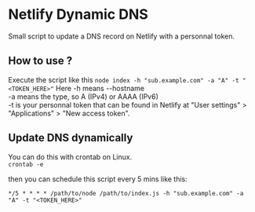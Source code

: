 # Netlify Dynamic DNS
Small script to update a DNS record on Netlify with a personnal token.

## How to use ?
Execute the script like this
`node index -h "sub.example.com" -a "A" -t "<TOKEN_HERE>"`
Here -h means --hostname <br />
-a means the type, so A (IPv4) or AAAA (IPv6) <br />
-t is your personnal token that can be found in Netlify at "User settings" > "Applications" > "New access token".

## Update DNS dynamically
You can do this with crontab on Linux. <br />
`crontab -e`

then you can schedule this script every 5 mins like this:
```
*/5 * * * * /path/to/node /path/to/index.js -h "sub.example.com" -a "A" -t "<TOKEN_HERE>"
```
